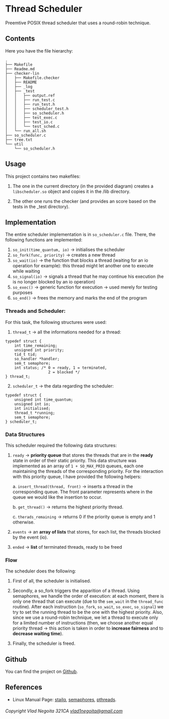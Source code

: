 # Thread Scheduler

Preemtive POSIX thread scheduler that uses a round-robin technique.

## Contents

Here you have the file hierarchy:

```
.
├── Makefile
├── Readme.md
├── checker-lin
│   ├── Makefile.checker
│   ├── README
│   ├── _log
│   ├── _test
│   │   ├── output.ref
│   │   ├── run_test.c
│   │   ├── run_test.h
│   │   ├── scheduler_test.h
│   │   ├── so_scheduler.h
│   │   ├── test_exec.c
│   │   ├── test_io.c
│   │   └── test_sched.c
│   └── run_all.sh
├── so_scheduler.c
├── tree.txt
└── util
    └── so_scheduler.h
```

## Usage

This project contains two makefiles:

1. The one in the current directory (in the provided diagram) creates a `libscheduler.so` object and copies it in the /lib directory.

2. The other one runs the checker (and provides an score based on the tests in the _test directory).

## Implementation

The entire scheduler implementation is in `so_scheduler.c` file.
There, the following functions are implemented:

1. `so_init(time_quantum, io)` -> initialises the scheduler
2. `so_fork(func, priority)` -> creates a new thread
3. `so_wait(io)` -> the function that blocks a thread (waiting for an io operation for example): this thread might let another one to execute while waiting
4. `so_signal(io)` -> signals a thread that he may continue his execution (he is no longer blocked by an io operation)
5. `so_exec()` -> generic function for execution -> used merely for testing purposes
6. `so_end()` -> frees the memory and marks the end of the program

### Threads and Scheduler:

For this task, the following structures were used:

1. `thread_t` -> all the informations needed for a thread:

```
typedef struct {
	int time_remaining;
	unsigned int priority;
	tid_t tid;
	so_handler *handler;
	sem_t semaphore;
	int status; /* 0 = ready, 1 = terminated,
				   2 = blocked */
} thread_t;
```

2. `scheduler_t` -> the data regarding the scheduler:

```
typedef struct {
	unsigned int time_quantum;
	unsigned int io;
	int initialised;
	thread_t *running;
	sem_t semaphore;
} scheduler_t;
```

### Data Structures

This scheduler required the following data structures:

1. `ready` -> **priority queue** that stores the threads that are in the **ready** state in order of their static priority. This data structure was implemented as an array of `1 + SO_MAX_PRIO` queues, each one maintaining the threads of the corresponding priority. For the interaction with this priority queue, I have provided the following helpers:

	a. `insert_thread(thread, front)` -> inserts a thread in the corresponding queue. The front parameter represents where in the queue we would like the insertion to occur.

	b. `get_thread()` -> returns the highest priority thread.

	c. `therads_remaining` -> returns 0 if the priority queue is empty and 1 otherwise.

2. `events` -> an **array of lists** that stores, for each list, the threads blocked by the event (io).

3. `ended` -> **list** of terminated threads, ready to be freed

### Flow

The scheduler does the following:

1. First of all, the scheduler is initialised.

2. Secondly, a so_fork triggers the apparition of a thread. Using semaphores, we handle the order of execution: at each moment, there is only one thread that can execute (due to the `sem_wait` in the `thread_func` routine). After each instruction (`so_fork`, `so_wait`, `so_exec`, `so_signal`) we try to set the running thread to be the one with the highest priority. Also, since we use a round-robin technique, we let a thread to execute only for a limited number of instructions (then, we choose another equal priority thread -> this action is taken in order to **increase fairness** and to **decrease waiting time**).

3. Finally, the scheduler is freed.

## Github

You can find the project on [Github](https://github.com/VladNegoita/ThreadScheduler).

## References
* Linux Manual Page: [stailq](https://man7.org/linux/man-pages/man3/stailq.3.html), [semaphores](https://man7.org/linux/man-pages/man7/sem_overview.7.html), [pthreads](https://man7.org/linux/man-pages/man7/pthreads.7.html).

###### Copyright Vlad Negoita 321CA vlad1negoita@gmail.com